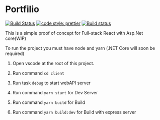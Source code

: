# Portfilio

[![Build Status](https://travis-ci.org/BlackFenix2/Portfolio.svg?branch=master)](https://travis-ci.org/BlackFenix2/Portfolio)
[![code style: prettier](https://img.shields.io/badge/code_style-prettier-ff69b4.svg?style=flat-square)](https://github.com/prettier/prettier)
[![Build status](https://dev.azure.com/ErnieFrancis/React/_apis/build/status/React-Node.js%20With%20gulp-CI)](https://dev.azure.com/ErnieFrancis/React/_build/latest?definitionId=10)

This is a simple proof of concept for Full-stack React with Asp.Net core(WIP)

To run the project you must have node and yarn (.NET Core will soon be required)

1. Open vscode at the root of this project.

2. Run command `cd client`

3. Run task `debug` to start webAPI server

4. Run command `yarn start` for Dev Server

5. Run command `yarn build` for Build

6. Run command `yarn build:dev` for Build with express server
